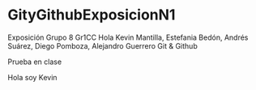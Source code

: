 # GityGithubExposicionN1
Exposición Grupo 8 
Gr1CC
Hola
Kevin Mantilla, Estefania Bedón, Andrés Suárez, Diego Pomboza, Alejandro Guerrero
Git & Github


Prueba en clase

Hola soy Kevin


